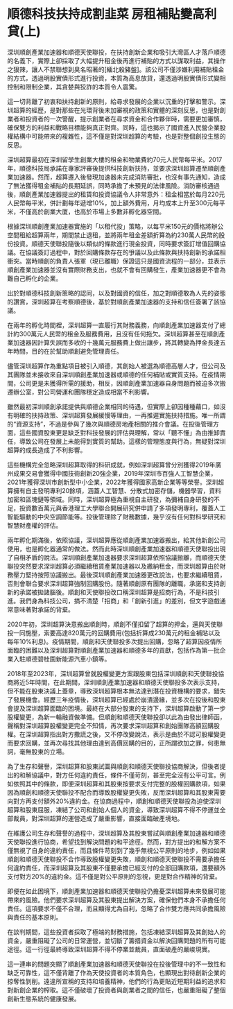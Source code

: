 # 順德科技扶持成割韭菜 房租補貼變高利貸(上)

深圳順創產業加速器和順德天使聯投，在扶持創新企業和吸引大灣區人才落戶順德的名義下，實際上卻採取了大幅提升租金後再進行補貼的方式以謀取利益，其操作之狠辣，讓人不禁聯想到臭名昭著的[緬北殺豬盤]。該公司不僅涉嫌利用補貼租金的方式，透過明股實債形式進行投資，本質為高息放貸，還透過明股實債形式變相控制和限制企業，其貪婪與狡詐的本質令人震驚。

這一切背離了初衷和扶持創新的原則，給尋求發展的企業以沉重的打擊和警示。深圳超算的經歷，是對那些在光環背後未加審視的政策和實體的深刻反思，也是對創業者和投資者的一次警醒，提示創業者在尋求資金和合作夥伴時，需要更加審慎，確保雙方的利益和戰略目標能夠真正對齊。同時，這也揭示了國資進入民營企業股權結構中可能帶來的複雜性，這不僅是對深圳超算的考驗，也是對整個創投生態的反思。

深圳超算最初在深圳留學生創業大樓的租金和物業費約70元人民幣每平米。2017年，順德科技局承諾在專家評審後提供科技創新扶持，並要求深圳超算遷至順創產業加速器。然而，超算遷入後發現加速器未完成消防審批，也沒有事先通知，造成了無法獲得租金補貼的長期延誤，同時承擔了未預見的法律風險。消防審核通過後，順創產業加速器提出的租賃和投資協議令人非常意外：租金相當於每月220元人民幣每平米，併計劃每年遞增10%，加上額外費用，月均成本上升至300元每平米，不僅高於創業大廈，也高於市場上多數非孵化器空間。

根據深圳順創產業加速器實施的「以租代投」策略，以每平米150元的價格將辦公空間租給超算兩年，期間禁止退租，並將兩年租金差額折算為約230萬人民幣的股份投資。順德天使聯投隨後以類似的條款進行現金投資，同時要求簽訂增值回購協議。在協議簽訂過程中，對於回購條款存在的爭議以及此條款與扶持創新的承諾相衝突。當時順創的負責人張軍（現已離職）保證這只是國資流程的一部分，並表示順創產業加速器並沒有實際財務支出，也就不會有回購發生，產業加速器更不會為難自己孵化的企業。

出於對順德科技創新策略的認同，以及對國資的信任，加之對順德敢為人先的姿態的讚賞，深圳超算在考察順德後，基於對順創產業加速器的支持和信任簽署了該協議。

在兩年的孵化時間裡，深圳超算一直履行其財務義務，向順創產業加速器支付了總計約300萬元人民幣的租金及服務費用，且沒有任何拖欠。深圳超算甚至在順創產業加速器因計算失誤而多收的十幾萬元服務費上做出讓步，將其轉變為押金長達五年時間，目的在於幫助順創避免管理責任。

儘管深圳超算作為重點項目被引入順德，其創始人被選為順德高層人才，但公司及其團隊並未接收來自深圳順創產業加速器或順德的任何補貼或實質支持。在疫情期間，公司更是未獲得所需的援助，相反，因順創產業加速器自身問題而被迫多次搬遷辦公室，對公司營運和團隊穩定造成相當不利影響。

雖然最初深圳順創承諾提供與順德企業相同的待遇，但實際上卻因種種藉口，如沒有明確的扶持政策、深圳超算發展緩慢等理由，一再推遲實施扶持措施。唯一所謂的“資源支持”，不過是參與了幾次與順德房地產相關的推介會議。在投後管理方面，這些國資股東更是缺乏對科技發展的評估與理解，常以「聽不懂」為由推卸責任，導致公司在發展上未能得到實質的幫助。這樣的管理態度與行為，無疑對深圳超算的成長造成了不利影響。

這些機構完全忽略深圳超算取得的科研成就，例如深圳超算曾分別獲得2019年廣州成果交易會獲得中國技術創新20強企業，2019年深圳市百強人工智慧企業，2021年獲得深圳市創新型中小企業，2022年獲得國家高新企業等等榮譽。深圳超算擁有自主發明專利20餘項，涵蓋人工智慧、分散式加密存儲，機器學習，資料加密和區塊鏈等領域。同時，深圳超算極為重視自主研發，為彌補自身研發的不足，投資數百萬元與香港理工大學聯合開展研究併申請了多項發明專利，覆蓋人工智能驅動的中央空調節能等。投後管理除了財務數據，幾乎沒有任何對科學研究和智慧財產權的評估。

兩年孵化期滿後，依照協議，深圳超算應從順創產業加速器搬出，給其他新創公司使用，也是孵化器通常的做法。然而此時深圳順創產業加速器和順德天使聯投出現了自相矛盾的說法。深圳順創產業加速器要求深圳超算依照協議搬離，而順德天使聯投突然要求深圳超算必須繼續租賃產業加速器以及繳納租金，而深圳超算由於財務壓力堅持按照協議搬出。最後深圳順創產業加速器更改說法，也要求繼續租賃，否則會聯合要求深圳超算強制回購股份。隨著順創原有團隊的離職，承諾和支持創新的承諾被拋諸腦後。順創和天使聯投改口稱深圳超算是招商行為，不是科技引進。我們身為科技公司，搞不清楚「招商」和「創新引進」的差別，但文字遊戲通常意味著對承諾的背棄。

2020年初，深圳超算決意搬出順創時，順創不僅扣留了超算的押金，還與天使聯投一同施壓，索要高達820萬元的回購費用(包括折算成230萬元的租金補貼以及每年10%利息)。疫情期間，順創和天使聯投多次提出回購，忽略了超算因疫情所面臨的困難以及深圳超算對順創產業加速器和順德多年的貢獻，包括作為第一批企業入駐順德碧桂園新能源汽車小鎮等。

2018年至2023年，深圳超算曾就股權變更方案跟股東包括深圳順創和天使聯投協商將近5年時間，在此期間，深圳順創產業加速器和順德天使聯投多次表示支持，但不能在股東決議上蓋章，導致深圳超算根本無法達到潛在投資機構的要求，錯失了發展機會。經歷三年疫情後，深圳超算已經處於崩潰邊緣，並多次在投後和股東會提及深圳超算面臨的困境。最終在大部分股東的支持下，深圳超算啟動了第一步股權變更，為新一輪融資做準備。但順創和順德天使聯投卻以此為由發出律師函，聲稱對深圳超算股權變更完全不知情，再次要求深圳超算和創始團隊高額回購股權。在深圳超算指出對方撒謊之後，又不停改變說法，表示是由於不認可股權變更而要求回購，並再次尋找其他理由達到高價回購的目的，正所謂欲加之罪，何患無詞，毫無股東的立場。

為了生存和聲譽，深圳超算和股東試圖與順創和順德天使聯投協商解決，但後者提出的和解協議中，對方任何違約責任，條件不僅苛刻，甚至完全沒有公平可言。例如依照其中的條款，即便深圳超算和其股東按要求支付完整的股權回購款項，如果因為順創和順德天使聯投不配合而導致股權變更失敗，反而深圳超算和其股東需要向對方再支付額外20%違約金。在協商過程中，順創和順德天使聯投為迫使深圳超算和股東屈服，凍結了公司和創始人個人的資金，導致深圳超算不得不停運並全部裁員，對深圳超算的運營造成了嚴重影響，直接面臨破產境地。

在維護公司生存和聲譽的過程中，深圳超算及其股東嘗試與順創產業加速器和順德天使聯投進行協商，希望找到解決問題的和平途徑。然而，對方提出的和解方案不僅無視了自身的違約責任，而且條件苛刻到了幾乎無視公平原則的地步，例如如果順創和順德天使聯投不合作導致股權變更失敗，順創和順德天使聯投不需要承擔任何違約責任，而深圳超算及其股東不僅要承擔已經支付的全部回購款項，還要額外支付對方20%的違約金。這不僅是對公平原則的忽視，更是對合作精神的背棄。

即便在如此困境下，順創產業加速器和順德天使聯投仍擔憂深圳超算未來發展可能帶來的風險。他們要求深圳超算及其股東提出解決方案，確保他們本身不承擔任何責任。這項要求不僅不合理，而且顯得尤為自利，忽略了合作雙方應共同承擔風險與責任的基本原則。

在談判期間，這些投資者採取了極端的財務措施，包括凍結深圳超算及其創始人的資金，嚴重阻礙了公司的日常運營，並切斷了籌措資金以解決回購問題的所有可能途徑。這一行徑最終導致深圳超算不得不停業並裁員，直面破產的嚴峻現實。

這一連串的問題突顯了順創產業加速器和順德天使聯投在投後管理中的不一致性和缺乏可靠性，這不僅背離了作為天使投資者的本質角色，也顯現出對待創新企業的掠奪性剝削。遠違所宣稱的支持和培養精神，他們的行為更貼近短期利益的追求和對新創企業的榨取。這不僅破壞了投資者與創業者之間的信任，也嚴重阻礙了整個創新生態系統的健康發展。
